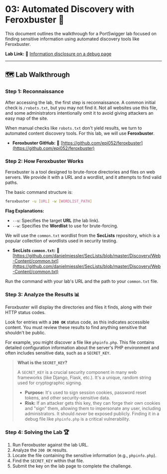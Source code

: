 # 03: Automated Discovery with Feroxbuster 🚀

This document outlines the walkthrough for a PortSwigger lab focused on finding sensitive information using automated discovery tools like Feroxbuster.

**Lab Link:** 🔗 [Information disclosure on a debug page](https://portswigger.net/web-security/information-disclosure/exploiting/lab-infoleak-on-debug-page)

---

## 🗺️ Lab Walkthrough

### Step 1: Reconnaissance

After accessing the lab, the first step is reconnaissance. A common initial check is `/robots.txt`, but you may not find it. Not all websites use this file, and some administrators intentionally omit it to avoid giving attackers an easy map of the site.

When manual checks like `robots.txt` don't yield results, we turn to automated content discovery tools. For this lab, we will use **Feroxbuster**.

* **Feroxbuster GitHub:** 🔗 [https://github.com/epi052/feroxbuster](https://github.com/epi052/feroxbuster)

### Step 2: How Feroxbuster Works

Feroxbuster is a tool designed to brute-force directories and files on web servers. We provide it with a URL and a wordlist, and it attempts to find valid paths.

The basic command structure is:

```bash
feroxbuster -u [URL] -w [WORDLIST_PATH]
```

**Flag Explanations:**
* `--u`: Specifies the target **URL** (the lab link).
* `--w`: Specifies the **Wordlist** to use for brute-forcing.

We will use the `common.txt` wordlist from the **SecLists** repository, which is a popular collection of wordlists used in security testing.

* **SecLists `common.txt`:** 🔗 [https://github.com/danielmiessler/SecLists/blob/master/Discovery/Web-Content/common.txt](https://github.com/danielmiessler/SecLists/blob/master/Discovery/Web-Content/common.txt)

Run the command with your lab's URL and the path to your `common.txt` file.

### Step 3: Analyze the Results 📊

Feroxbuster will display the directories and files it finds, along with their HTTP status codes.

Look for entries with a **`200 OK`** status code, as this indicates accessible content. You must review these results to find anything sensitive that shouldn't be public.

For example, you might discover a file like `phpinfo.php`. This file contains detailed configuration information about the server's PHP environment and often includes sensitive data, such as a `SECRET_KEY`.
> **What is the `SECRET_KEY`?**
>
> A `SECRET_KEY` is a crucial security component in many web frameworks (like Django, Flask, etc.). It's a unique, random string used for cryptographic signing.
>
> * **Purpose:** It's used to sign session cookies, password reset tokens, and other security-sensitive data.
> * **Risk:** If an attacker gets this key, they can forge their own cookies and "sign" them, allowing them to impersonate any user, including administrators. It should *never* be exposed publicly. Finding it in a debug file like `phpinfo.php` is a critical vulnerability.

### Step 4: Solving the Lab 🏆

1.  Run Feroxbuster against the lab URL.
2.  Analyze the `200 OK` results.
3.  Locate the file containing the sensitive information (e.g., `phpinfo.php`).
4.  Find the `SECRET_KEY` within that file.
5.  Submit the key on the lab page to complete the challenge.
